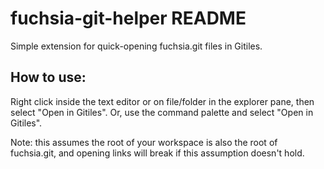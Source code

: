 # fuchsia-git-helper README

Simple extension for quick-opening fuchsia.git files in Gitiles.

## How to use:

Right click inside the text editor or on file/folder in the explorer pane,
then select "Open in Gitiles".
Or, use the command palette and select "Open in Gitiles".

Note: this assumes the root of your workspace is also the root of fuchsia.git,
and opening links will break if this assumption doesn't hold.

